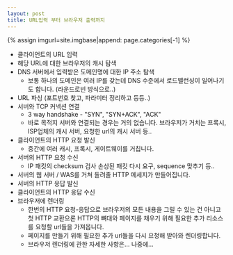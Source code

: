 ```yaml
---
layout: post
title: URL입력 부터 브라우저 출력까지
---
```


{% assign imgurl=site.imgbase|append: page.categories[-1] %}

- 클라이언트의 URL 입력
- 해당 URL에 대한 브라우저의 캐시 탐색
- DNS 서버에서 입력받은 도메인명에 대한 IP 주소 탐색
  - 보통 하나의 도메인은 여러 IP를 갖는데 DNS 수준에서 로드밸런싱이 일어나기도 합니다. (라운드로빈 방식으로..)
- URL 파싱 (포트번호 찾고, 파라미터 정리하고 등등..)
- 서버와 TCP 커넥션 연결
  - 3 way handshake - "SYN", "SYN+ACK", "ACK"
  - 바로 목적지 서버와 연결되는 경우는 거의 없습니다. 브라우저가 거치는 프록시, ISP업체의 캐시 서버, 요청한 url의 캐시 서버 등..
- 클라이언트의 HTTP 요청 발신
  - 중간에 여러 캐시, 프록시, 게이트웨이를 거칩니다.
- 서버의 HTTP 요청 수신
  - IP 패킷의 checksum 검사 손상된 패킷 다시 요구, sequence 맞추기 등..
- 서버의 웹 서버 / WAS를 거쳐 돌려줄 HTTP 메세지가 만들어집니다.
- 서버의 HTTP 응답 발신
- 클라이언트의 HTTP 응답 수신
- 브라우저에 렌더링
  - 한번의 HTTP 요청-응답으로 브라우저의 모든 내용을 그릴 수 있는 건 아니고 첫 HTTP 교환으론 HTTP의 뼈대와 페이지를 채우기 위해 필요한 추가 리소스를 요청할 url들을 가져옵니다.
  - 페이지를 만들기 위해 필요한 추가 url들을 다시 요청해 받아와 렌더링합니다.
  - 브라우저 렌더링에 관한 자세한 사항은... 나중에...

